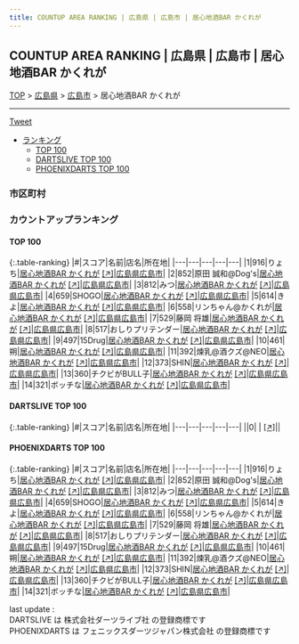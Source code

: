 ```yaml
---
title: COUNTUP AREA RANKING | 広島県 | 広島市 | 居心地酒BAR かくれが
---
```

## COUNTUP AREA RANKING | 広島県 | 広島市 | 居心地酒BAR かくれが

[TOP](/darts/rank/) > [広島県](/darts/rank/広島県/) > [広島市](/darts/rank/広島県/広島市/) > 居心地酒BAR かくれが

___

<a href="https://twitter.com/share?ref_src=twsrc%5Etfw" data-text="COUNTUP AREA RANKING | 広島県広島市居心地酒BAR かくれが" class="twitter-share-button" data-hashtags="DARTSLIVE,PHOENIXDARTS,darts,ダーツ" data-show-count="false">Tweet</a>

* [ランキング](#カウントアップランキング)
    * [TOP 100](#top-100)
    * [DARTSLIVE TOP 100](#dartslive-top-100)
    * [PHOENIXDARTS TOP 100](#phoenixdarts-top-100)

### 市区町村

<ul>

</ul>

### カウントアップランキング

#### TOP 100



{:.table-ranking}
|#|スコア|名前|店名|所在地|
|---|---|---|---|---|
|1|916|<span class="rank-name-pd">りょち</span>|<a href="/darts/rank/shops/90613.html">居心地酒BAR かくれが</a> <a href="https://vs.phoenixdarts.com/jp/shop/shopDetailInfo/s_90613?s_seq=90613">[↗]</a>|<a href="/darts/rank/広島県/広島市">広島県広島市</a>|
|2|852|<span class="rank-name-pd">原田 誠和@Dog&#x27;s</span>|<a href="/darts/rank/shops/90613.html">居心地酒BAR かくれが</a> <a href="https://vs.phoenixdarts.com/jp/shop/shopDetailInfo/s_90613?s_seq=90613">[↗]</a>|<a href="/darts/rank/広島県/広島市">広島県広島市</a>|
|3|812|<span class="rank-name-pd">みつ</span>|<a href="/darts/rank/shops/90613.html">居心地酒BAR かくれが</a> <a href="https://vs.phoenixdarts.com/jp/shop/shopDetailInfo/s_90613?s_seq=90613">[↗]</a>|<a href="/darts/rank/広島県/広島市">広島県広島市</a>|
|4|659|<span class="rank-name-pd">SHOGO</span>|<a href="/darts/rank/shops/90613.html">居心地酒BAR かくれが</a> <a href="https://vs.phoenixdarts.com/jp/shop/shopDetailInfo/s_90613?s_seq=90613">[↗]</a>|<a href="/darts/rank/広島県/広島市">広島県広島市</a>|
|5|614|<span class="rank-name-pd">きよ</span>|<a href="/darts/rank/shops/90613.html">居心地酒BAR かくれが</a> <a href="https://vs.phoenixdarts.com/jp/shop/shopDetailInfo/s_90613?s_seq=90613">[↗]</a>|<a href="/darts/rank/広島県/広島市">広島県広島市</a>|
|6|558|<span class="rank-name-pd">リンちゃん@かくれが</span>|<a href="/darts/rank/shops/90613.html">居心地酒BAR かくれが</a> <a href="https://vs.phoenixdarts.com/jp/shop/shopDetailInfo/s_90613?s_seq=90613">[↗]</a>|<a href="/darts/rank/広島県/広島市">広島県広島市</a>|
|7|529|<span class="rank-name-pd">藤岡 将雄</span>|<a href="/darts/rank/shops/90613.html">居心地酒BAR かくれが</a> <a href="https://vs.phoenixdarts.com/jp/shop/shopDetailInfo/s_90613?s_seq=90613">[↗]</a>|<a href="/darts/rank/広島県/広島市">広島県広島市</a>|
|8|517|<span class="rank-name-pd">おしりプリテンダー</span>|<a href="/darts/rank/shops/90613.html">居心地酒BAR かくれが</a> <a href="https://vs.phoenixdarts.com/jp/shop/shopDetailInfo/s_90613?s_seq=90613">[↗]</a>|<a href="/darts/rank/広島県/広島市">広島県広島市</a>|
|9|497|<span class="rank-name-pd">15Drug</span>|<a href="/darts/rank/shops/90613.html">居心地酒BAR かくれが</a> <a href="https://vs.phoenixdarts.com/jp/shop/shopDetailInfo/s_90613?s_seq=90613">[↗]</a>|<a href="/darts/rank/広島県/広島市">広島県広島市</a>|
|10|461|<span class="rank-name-pd">朔</span>|<a href="/darts/rank/shops/90613.html">居心地酒BAR かくれが</a> <a href="https://vs.phoenixdarts.com/jp/shop/shopDetailInfo/s_90613?s_seq=90613">[↗]</a>|<a href="/darts/rank/広島県/広島市">広島県広島市</a>|
|11|392|<span class="rank-name-pd">煉乳@酒クズ@NEO</span>|<a href="/darts/rank/shops/90613.html">居心地酒BAR かくれが</a> <a href="https://vs.phoenixdarts.com/jp/shop/shopDetailInfo/s_90613?s_seq=90613">[↗]</a>|<a href="/darts/rank/広島県/広島市">広島県広島市</a>|
|12|373|<span class="rank-name-pd">SHIN</span>|<a href="/darts/rank/shops/90613.html">居心地酒BAR かくれが</a> <a href="https://vs.phoenixdarts.com/jp/shop/shopDetailInfo/s_90613?s_seq=90613">[↗]</a>|<a href="/darts/rank/広島県/広島市">広島県広島市</a>|
|13|360|<span class="rank-name-pd">チクビがBULL子</span>|<a href="/darts/rank/shops/90613.html">居心地酒BAR かくれが</a> <a href="https://vs.phoenixdarts.com/jp/shop/shopDetailInfo/s_90613?s_seq=90613">[↗]</a>|<a href="/darts/rank/広島県/広島市">広島県広島市</a>|
|14|321|<span class="rank-name-pd">ボッチな</span>|<a href="/darts/rank/shops/90613.html">居心地酒BAR かくれが</a> <a href="https://vs.phoenixdarts.com/jp/shop/shopDetailInfo/s_90613?s_seq=90613">[↗]</a>|<a href="/darts/rank/広島県/広島市">広島県広島市</a>|


#### DARTSLIVE TOP 100



{:.table-ranking}
|#|スコア|名前|店名|所在地|
|---|---|---|---|---|
||0|<span class="rank-name-dl"> </span>|<a href="/darts/rank/shops/.html"></a> <a href="">[↗]</a>|<a href="/darts/rank//"></a>|


#### PHOENIXDARTS TOP 100



{:.table-ranking}
|#|スコア|名前|店名|所在地|
|---|---|---|---|---|
|1|916|<span class="rank-name-pd">りょち</span>|<a href="/darts/rank/shops/90613.html">居心地酒BAR かくれが</a> <a href="https://vs.phoenixdarts.com/jp/shop/shopDetailInfo/s_90613?s_seq=90613">[↗]</a>|<a href="/darts/rank/広島県/広島市">広島県広島市</a>|
|2|852|<span class="rank-name-pd">原田 誠和@Dog&#x27;s</span>|<a href="/darts/rank/shops/90613.html">居心地酒BAR かくれが</a> <a href="https://vs.phoenixdarts.com/jp/shop/shopDetailInfo/s_90613?s_seq=90613">[↗]</a>|<a href="/darts/rank/広島県/広島市">広島県広島市</a>|
|3|812|<span class="rank-name-pd">みつ</span>|<a href="/darts/rank/shops/90613.html">居心地酒BAR かくれが</a> <a href="https://vs.phoenixdarts.com/jp/shop/shopDetailInfo/s_90613?s_seq=90613">[↗]</a>|<a href="/darts/rank/広島県/広島市">広島県広島市</a>|
|4|659|<span class="rank-name-pd">SHOGO</span>|<a href="/darts/rank/shops/90613.html">居心地酒BAR かくれが</a> <a href="https://vs.phoenixdarts.com/jp/shop/shopDetailInfo/s_90613?s_seq=90613">[↗]</a>|<a href="/darts/rank/広島県/広島市">広島県広島市</a>|
|5|614|<span class="rank-name-pd">きよ</span>|<a href="/darts/rank/shops/90613.html">居心地酒BAR かくれが</a> <a href="https://vs.phoenixdarts.com/jp/shop/shopDetailInfo/s_90613?s_seq=90613">[↗]</a>|<a href="/darts/rank/広島県/広島市">広島県広島市</a>|
|6|558|<span class="rank-name-pd">リンちゃん@かくれが</span>|<a href="/darts/rank/shops/90613.html">居心地酒BAR かくれが</a> <a href="https://vs.phoenixdarts.com/jp/shop/shopDetailInfo/s_90613?s_seq=90613">[↗]</a>|<a href="/darts/rank/広島県/広島市">広島県広島市</a>|
|7|529|<span class="rank-name-pd">藤岡 将雄</span>|<a href="/darts/rank/shops/90613.html">居心地酒BAR かくれが</a> <a href="https://vs.phoenixdarts.com/jp/shop/shopDetailInfo/s_90613?s_seq=90613">[↗]</a>|<a href="/darts/rank/広島県/広島市">広島県広島市</a>|
|8|517|<span class="rank-name-pd">おしりプリテンダー</span>|<a href="/darts/rank/shops/90613.html">居心地酒BAR かくれが</a> <a href="https://vs.phoenixdarts.com/jp/shop/shopDetailInfo/s_90613?s_seq=90613">[↗]</a>|<a href="/darts/rank/広島県/広島市">広島県広島市</a>|
|9|497|<span class="rank-name-pd">15Drug</span>|<a href="/darts/rank/shops/90613.html">居心地酒BAR かくれが</a> <a href="https://vs.phoenixdarts.com/jp/shop/shopDetailInfo/s_90613?s_seq=90613">[↗]</a>|<a href="/darts/rank/広島県/広島市">広島県広島市</a>|
|10|461|<span class="rank-name-pd">朔</span>|<a href="/darts/rank/shops/90613.html">居心地酒BAR かくれが</a> <a href="https://vs.phoenixdarts.com/jp/shop/shopDetailInfo/s_90613?s_seq=90613">[↗]</a>|<a href="/darts/rank/広島県/広島市">広島県広島市</a>|
|11|392|<span class="rank-name-pd">煉乳@酒クズ@NEO</span>|<a href="/darts/rank/shops/90613.html">居心地酒BAR かくれが</a> <a href="https://vs.phoenixdarts.com/jp/shop/shopDetailInfo/s_90613?s_seq=90613">[↗]</a>|<a href="/darts/rank/広島県/広島市">広島県広島市</a>|
|12|373|<span class="rank-name-pd">SHIN</span>|<a href="/darts/rank/shops/90613.html">居心地酒BAR かくれが</a> <a href="https://vs.phoenixdarts.com/jp/shop/shopDetailInfo/s_90613?s_seq=90613">[↗]</a>|<a href="/darts/rank/広島県/広島市">広島県広島市</a>|
|13|360|<span class="rank-name-pd">チクビがBULL子</span>|<a href="/darts/rank/shops/90613.html">居心地酒BAR かくれが</a> <a href="https://vs.phoenixdarts.com/jp/shop/shopDetailInfo/s_90613?s_seq=90613">[↗]</a>|<a href="/darts/rank/広島県/広島市">広島県広島市</a>|
|14|321|<span class="rank-name-pd">ボッチな</span>|<a href="/darts/rank/shops/90613.html">居心地酒BAR かくれが</a> <a href="https://vs.phoenixdarts.com/jp/shop/shopDetailInfo/s_90613?s_seq=90613">[↗]</a>|<a href="/darts/rank/広島県/広島市">広島県広島市</a>|


<div class="footer border-top border-gray-light mt-5 pt-3 text-right text-gray">
    last update : <span style="font-weight: italic" id="foot_last_modified"></span><br />
    DARTSLIVE は 株式会社ダーツライブ社 の登録商標です<br />
    PHOENIXDARTS は フェニックスダーツジャパン株式会社 の登録商標です<br />
</div>

<script src="https://cdnjs.cloudflare.com/ajax/libs/jquery.tablesorter/2.31.3/js/jquery.tablesorter.min.js" integrity="sha512-qzgd5cYSZcosqpzpn7zF2ZId8f/8CHmFKZ8j7mU4OUXTNRd5g+ZHBPsgKEwoqxCtdQvExE5LprwwPAgoicguNg==" crossorigin="anonymous" referrerpolicy="no-referrer"></script>
<link rel="stylesheet" href="https://cdnjs.cloudflare.com/ajax/libs/jquery.tablesorter/2.31.3/css/theme.default.min.css" integrity="sha512-wghhOJkjQX0Lh3NSWvNKeZ0ZpNn+SPVXX1Qyc9OCaogADktxrBiBdKGDoqVUOyhStvMBmJQ8ZdMHiR3wuEq8+w==" crossorigin="anonymous" referrerpolicy="no-referrer" />
<script>
$(function() {
    $(".table-ranking").tablesorter({sortList:[[0, 0]]});
    $("#foot_last_modified").text(formatDate(new Date(document.lastModified), 'yyyy-MM-dd HH:mm:ss'));
});
</script>

<script async src="https://platform.twitter.com/widgets.js" charset="utf-8"></script>